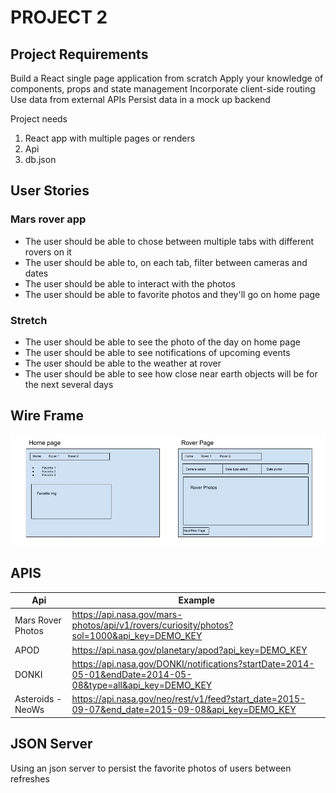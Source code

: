 # PROJECT 2

## Project Requirements

Build a React single page application from scratch
Apply your knowledge of components, props and state management
Incorporate client-side routing
Use data from external APIs
Persist data in a mock up backend

Project needs

1. React app with multiple pages or renders
2. Api
3. db.json

## User Stories

### Mars rover app

- The user should be able to chose between multiple tabs with different rovers on it
- The user should be able to, on each tab, filter between cameras and dates
- The user should be able to interact with the photos
- The user should be able to favorite photos and they'll go on home page

### Stretch

- The user should be able to see the photo of the day on home page
- The user should be able to see notifications of upcoming events
- The user should be able to the weather at rover
- The user should be able to see how close near earth objects will be for the next several days

## Wire Frame

![mockUp](./assets/WireFrame%20Poject%202.jpg)

## APIS

| Api               | Example                                                                                                    |
| ----------------- | ---------------------------------------------------------------------------------------------------------- |
| Mars Rover Photos | https://api.nasa.gov/mars-photos/api/v1/rovers/curiosity/photos?sol=1000&api_key=DEMO_KEY                  |
| APOD              | https://api.nasa.gov/planetary/apod?api_key=DEMO_KEY                                                       |
| DONKI             | https://api.nasa.gov/DONKI/notifications?startDate=2014-05-01&endDate=2014-05-08&type=all&api_key=DEMO_KEY |
| Asteroids - NeoWs | https://api.nasa.gov/neo/rest/v1/feed?start_date=2015-09-07&end_date=2015-09-08&api_key=DEMO_KEY           |

## JSON Server

Using an json server to persist the favorite photos of users between refreshes
